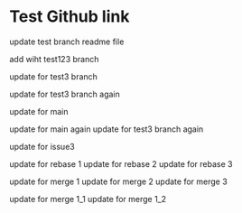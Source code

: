 # Test Github link

update test branch readme file

add wiht test123 branch

update for test3 branch

update for test3 branch again

update for main

update for main again
update for test3 branch again

update for issue3

update for rebase 1
update for rebase 2
update for rebase 3

update for merge 1
update for merge 2
update for merge 3

update for merge 1_1
update for merge 1_2
